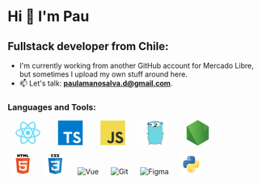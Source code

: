 # Hi 👋 I'm Pau

## Fullstack developer from Chile:

- I'm currently working from another GitHub account for Mercado Libre, but sometimes I upload my own stuff around here.
- 📫 Let's talk:  **paulamanosalva.d@gmail.com**.

### Languages and Tools:
<p align="left">
  <!-- Destacados -->
  <img src="https://raw.githubusercontent.com/devicons/devicon/master/icons/react/react-original.svg" alt="React" width="50" height="50" title="React" style="margin:0 15px"/>
  <img src="https://raw.githubusercontent.com/devicons/devicon/master/icons/typescript/typescript-original.svg" alt="TypeScript" width="50" height="50" title="TypeScript" style="margin:0 15px"/>
  <img src="https://raw.githubusercontent.com/devicons/devicon/master/icons/javascript/javascript-original.svg" alt="JavaScript" width="50" height="50" title="JavaScript" style="margin:0 15px"/>
  <img src="https://raw.githubusercontent.com/devicons/devicon/master/icons/go/go-original.svg" alt="Go" width="50" height="50" title="Go" style="margin:0 15px"/>
  <img src="https://raw.githubusercontent.com/devicons/devicon/master/icons/nodejs/nodejs-original.svg" alt="Node.js" width="50" height="50" title="Node.js" style="margin:0 15px"/>

</p>

<p align="left">
  <!-- Otros -->
  <img src="https://raw.githubusercontent.com/devicons/devicon/master/icons/html5/html5-original-wordmark.svg" alt="HTML5" width="40" height="40" title="HTML5" style="margin:0 10px"/>
  <img src="https://raw.githubusercontent.com/devicons/devicon/master/icons/css3/css3-original-wordmark.svg" alt="CSS3" width="40" height="40" title="CSS3" style="margin:0 10px"/>
  <img src="https://upload.wikimedia.org/wikipedia/commons/thumb/9/95/Vue.js_Logo_2.svg/1184px-Vue.js_Logo_2.svg.png" alt="Vue" width="40" height="40" title="Vue.js" style="margin:0 10px"/>
  <img src="https://www.vectorlogo.zone/logos/git-scm/git-scm-icon.svg" alt="Git" width="40" height="40" title="Git" style="margin:0 10px"/>
  <img src="https://www.vectorlogo.zone/logos/figma/figma-icon.svg" alt="Figma" width="40" height="40" title="Figma" style="margin:0 10px"/>
  <img src="https://raw.githubusercontent.com/devicons/devicon/master/icons/python/python-original.svg" alt="Python" width="40" height="40" title="Python" style="margin:0 10px"/>
</p>
